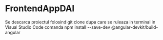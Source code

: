 # FrontendAppDAI
Se descarca proiectul folosind git clone dupa care se ruleaza in terminal in Visual Studio Code comanda npm install --save-dev @angular-devkit/build-angular
